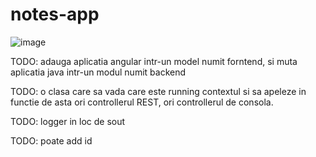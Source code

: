 # notes-app
![image](https://user-images.githubusercontent.com/111562058/185897691-2dabdc16-dda3-450c-9ff1-4d3b058ff7b9.png)

TODO: adauga aplicatia angular intr-un model numit forntend, si muta aplicatia java intr-un modul numit backend

TODO: o clasa care sa vada care este running contextul si sa apeleze in functie de asta ori controllerul REST, ori controllerul de consola.

TODO: logger in loc de sout

TODO: poate add id
